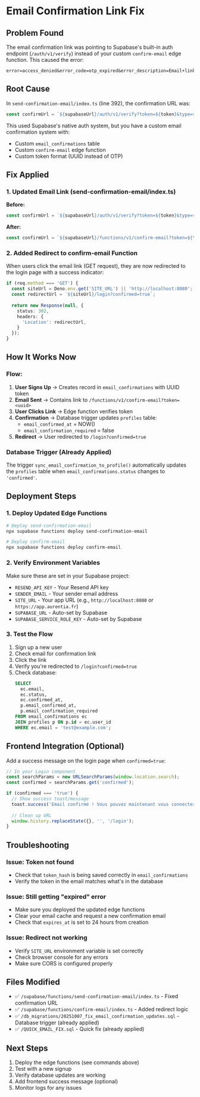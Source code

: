 # Email Confirmation Link Fix

## Problem Found
The email confirmation link was pointing to Supabase's built-in auth endpoint (`/auth/v1/verify`) instead of your custom `confirm-email` edge function. This caused the error:
```
error=access_denied&error_code=otp_expired&error_description=Email+link+is+invalid+or+has+expired
```

## Root Cause
In `send-confirmation-email/index.ts` (line 392), the confirmation URL was:
```typescript
const confirmUrl = `${supabaseUrl}/auth/v1/verify?token=${token}&type=signup&redirect_to=${encodeURIComponent(redirectToUrl)}`;
```

This used Supabase's native auth system, but you have a custom email confirmation system with:
- Custom `email_confirmations` table
- Custom `confirm-email` edge function
- Custom token format (UUID instead of OTP)

## Fix Applied

### 1. Updated Email Link (send-confirmation-email/index.ts)
**Before:**
```typescript
const confirmUrl = `${supabaseUrl}/auth/v1/verify?token=${token}&type=signup&redirect_to=${encodeURIComponent(redirectToUrl)}`;
```

**After:**
```typescript
const confirmUrl = `${supabaseUrl}/functions/v1/confirm-email?token=${token}`;
```

### 2. Added Redirect to confirm-email Function
When users click the email link (GET request), they are now redirected to the login page with a success indicator:

```typescript
if (req.method === 'GET') {
  const siteUrl = Deno.env.get('SITE_URL') || 'http://localhost:8080';
  const redirectUrl = `${siteUrl}/login?confirmed=true`;
  
  return new Response(null, {
    status: 302,
    headers: {
      'Location': redirectUrl,
    }
  });
}
```

## How It Works Now

### Flow:
1. **User Signs Up** → Creates record in `email_confirmations` with UUID token
2. **Email Sent** → Contains link to `/functions/v1/confirm-email?token=<uuid>`
3. **User Clicks Link** → Edge function verifies token
4. **Confirmation** → Database trigger updates `profiles` table:
   - `email_confirmed_at` = NOW()
   - `email_confirmation_required` = false
5. **Redirect** → User redirected to `/login?confirmed=true`

### Database Trigger (Already Applied)
The trigger `sync_email_confirmation_to_profile()` automatically updates the `profiles` table when `email_confirmations.status` changes to `'confirmed'`.

## Deployment Steps

### 1. Deploy Updated Edge Functions
```bash
# Deploy send-confirmation-email
npx supabase functions deploy send-confirmation-email

# Deploy confirm-email
npx supabase functions deploy confirm-email
```

### 2. Verify Environment Variables
Make sure these are set in your Supabase project:
- `RESEND_API_KEY` - Your Resend API key
- `SENDER_EMAIL` - Your sender email address
- `SITE_URL` - Your app URL (e.g., `http://localhost:8080` or `https://app.aurentia.fr`)
- `SUPABASE_URL` - Auto-set by Supabase
- `SUPABASE_SERVICE_ROLE_KEY` - Auto-set by Supabase

### 3. Test the Flow
1. Sign up a new user
2. Check email for confirmation link
3. Click the link
4. Verify you're redirected to `/login?confirmed=true`
5. Check database:
   ```sql
   SELECT 
     ec.email,
     ec.status,
     ec.confirmed_at,
     p.email_confirmed_at,
     p.email_confirmation_required
   FROM email_confirmations ec
   JOIN profiles p ON p.id = ec.user_id
   WHERE ec.email = 'test@example.com';
   ```

## Frontend Integration (Optional)

Add a success message on the login page when `confirmed=true`:

```typescript
// In your Login component
const searchParams = new URLSearchParams(window.location.search);
const confirmed = searchParams.get('confirmed');

if (confirmed === 'true') {
  // Show success toast/message
  toast.success('Email confirmé ! Vous pouvez maintenant vous connecter.');
  
  // Clean up URL
  window.history.replaceState({}, '', '/login');
}
```

## Troubleshooting

### Issue: Token not found
- Check that `token_hash` is being saved correctly in `email_confirmations`
- Verify the token in the email matches what's in the database

### Issue: Still getting "expired" error
- Make sure you deployed the updated edge functions
- Clear your email cache and request a new confirmation email
- Check that `expires_at` is set to 24 hours from creation

### Issue: Redirect not working
- Verify `SITE_URL` environment variable is set correctly
- Check browser console for any errors
- Make sure CORS is configured properly

## Files Modified
- ✅ `/supabase/functions/send-confirmation-email/index.ts` - Fixed confirmation URL
- ✅ `/supabase/functions/confirm-email/index.ts` - Added redirect logic
- ✅ `/db_migrations/20251007_fix_email_confirmation_updates.sql` - Database trigger (already applied)
- ✅ `/QUICK_EMAIL_FIX.sql` - Quick fix (already applied)

## Next Steps
1. Deploy the edge functions (see commands above)
2. Test with a new signup
3. Verify database updates are working
4. Add frontend success message (optional)
5. Monitor logs for any issues
